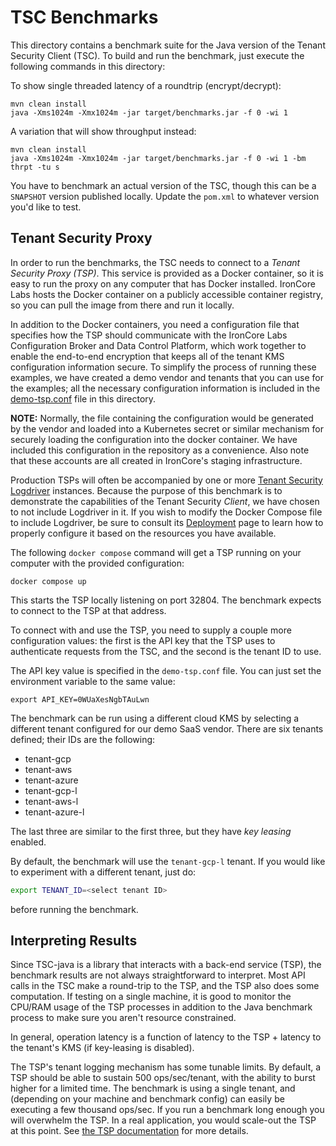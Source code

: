 # TSC Benchmarks

This directory contains a benchmark suite for the Java version of the Tenant Security Client (TSC).
To build and run the benchmark, just execute the following commands in this directory:

To show single threaded latency of a roundtrip (encrypt/decrypt):

```
mvn clean install
java -Xms1024m -Xmx1024m -jar target/benchmarks.jar -f 0 -wi 1
```

A variation that will show throughput instead:

```
mvn clean install
java -Xms1024m -Xmx1024m -jar target/benchmarks.jar -f 0 -wi 1 -bm thrpt -tu s
```

You have to benchmark an actual version of the TSC, though this can be a `SNAPSHOT` version published locally.
Update the `pom.xml` to whatever version you'd like to test.

## Tenant Security Proxy

In order to run the benchmarks, the TSC needs to connect to a _Tenant Security Proxy (TSP)_.
This service is provided as a Docker container, so it is easy to run the proxy on any computer that has Docker
installed. IronCore Labs hosts the Docker container on a publicly accessible container registry, so you can pull
the image from there and run it locally.

In addition to the Docker containers, you need a configuration file that specifies how the TSP should communicate
with the IronCore Labs Configuration Broker and Data Control Platform, which work together to enable the end-to-end
encryption that keeps all of the tenant KMS configuration information secure. To simplify the process of running
these examples, we have created a demo vendor and tenants that you can use for the examples; all the necessary
configuration information is included in the [demo-tsp.conf](demo-tsp.conf) file in this directory.

**NOTE:** Normally, the file containing the configuration would be generated by the vendor and loaded into a
Kubernetes secret or similar mechanism for securely loading the configuration into the docker container. We
have included this configuration in the repository as a convenience. Also note that these accounts are all
created in IronCore's staging infrastructure.

Production TSPs will often be accompanied by one or more
[Tenant Security Logdriver](https://ironcorelabs.com/docs/saas-shield/tenant-security-logdriver/overview/) instances.
Because the purpose of this benchmark is to demonstrate the capabilities of the Tenant Security _Client_, we have chosen to not include
Logdriver in it. If you wish to modify the Docker Compose file to include Logdriver, be sure to consult its
[Deployment](https://ironcorelabs.com/docs/saas-shield/tenant-security-logdriver/deployment/) page to learn how to properly configure it
based on the resources you have available.

The following `docker compose` command will get a TSP running on your computer with the provided configuration:

```
docker compose up
```

This starts the TSP locally listening on port 32804. The benchmark expects to connect to the TSP at that address.

To connect with and use the TSP, you need to supply a couple more configuration values:
the first is the API key that the TSP uses to authenticate requests from the TSC,
and the second is the tenant ID to use.

The API key value is specified in the `demo-tsp.conf` file. You can just set the environment variable to the
same value:

`export API_KEY=0WUaXesNgbTAuLwn`

The benchmark can be run using a different cloud KMS by selecting a different tenant configured for our demo SaaS vendor.
There are six tenants defined; their IDs are the following:

- tenant-gcp
- tenant-aws
- tenant-azure
- tenant-gcp-l
- tenant-aws-l
- tenant-azure-l

The last three are similar to the first three, but they have _key leasing_ enabled.

By default, the benchmark will use the `tenant-gcp-l` tenant. If you would like to experiment with a different tenant, just do:

```bash
export TENANT_ID=<select tenant ID>
```

before running the benchmark.

## Interpreting Results

Since TSC-java is a library that interacts with a back-end service (TSP), the benchmark results are not always straightforward to interpret. Most API calls in the TSC make a round-trip to the TSP, and the TSP also does some computation. If testing on a single machine, it is good to monitor the CPU/RAM usage of the TSP processes in addition to the Java benchmark process to make sure you aren't resource constrained.

In general, operation latency is a function of latency to the TSP + latency to the tenant's KMS (if key-leasing is disabled).

The TSP's tenant logging mechanism has some tunable limits. By default, a TSP should be able to sustain 500 ops/sec/tenant, with the ability to burst higher for a limited time. The benchmark is using a single tenant, and (depending on your machine and benchmark config) can easily be executing a few thousand ops/sec. If you run a benchmark long enough you will overwhelm the TSP. In a real application, you would scale-out the TSP at this point. See [the TSP documentation](https://ironcorelabs.com/docs/saas-shield/tenant-security-proxy/deployment/) for more details.
